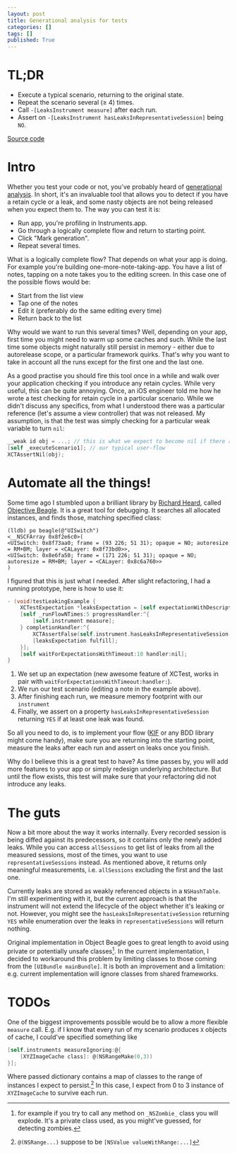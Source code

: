 ```yaml
---
layout: post
title: Generational analysis for tests
categories: []
tags: []
published: True
---
```


# TL;DR

* Execute a typical scenario, returning to the original state.
* Repeat the scenario several (≥ 4) times. 
* Call `-[LeaksInstrument measure]` after each run.
* Assert on `-[LeaksInstrument hasLeaksInRepresentativeSession]` being `NO`.

[Source code](https://github.com/zats/Generational-Analysis)

# Intro

Whether you test your code or not, you've probably heard of [generational analysis](https://developer.apple.com/library/ios/recipes/Instruments_help_articles/FindingAbandonedMemory/FindingAbandonedMemory.html). In short, it's an invaluable tool that allows you to detect if you have a retain cycle or a leak, and some nasty objects are not being released when you expect them to. The way you can test it is:

* Run app, you're profiling in Instruments.app.
* Go through a logically complete flow and return to starting point.
* Click "Mark generation".
* Repeat several times.

What is a logically complete flow? That depends on what your app is doing. For example you're building one-more-note-taking-app. You have a list of notes, tapping on a note takes you to the editing screen. In this case one of the possible flows would be:

* Start from the list view
* Tap one of the notes
* Edit it (preferably do the same editing every time)
* Return back to the list

Why would we want to run this several times? Well, depending on your app, first time you might need to warm up some caches and such. While the last time some objects might naturally still persist in memory - either due to autorelease scope, or a particular framework quirks. That's why you want to take in account all the runs except for the first one and the last one.

As a good practise you should fire this tool once in a while and walk over your application checking if you introduce any retain cycles. While very useful, this can be quite annoying. Once, an iOS engineer told me how he wrote a test checking for retain cycle in a particular scenario. While we didn't discuss any specifics, from what I understood there was a particular reference (let's assume a view controller) that was not released. My assumption, is that the test was simply checking for a particular weak variable to turn `nil`:

```objectivec
__weak id obj = ...; // this is what we expect to become nil if there are no retain cycles
[self _executeScenario1]; // our typical user-flow
XCTAssertNil(obj);
```

# Automate all the things!

Some time ago I stumbled upon a brilliant library by [Richard Heard](http://rheard.com/blog/), called [Objective Beagle](https://github.com/heardrwt/RHObjectiveBeagle). It is a great tool for debugging. It searches all allocated instances, and finds those, matching specified class:

```
(lldb) po beagle(@"UISwitch")
<__NSCFArray 0x8f2e6c0>(
<UISwitch: 0x8f73aa0; frame = (93 226; 51 31); opaque = NO; autoresize = RM+BM; layer = <CALayer: 0x8f73bd0>>,
<UISwitch: 0x8e6fa50; frame = (171 226; 51 31); opaque = NO; autoresize = RM+BM; layer = <CALayer: 0x8c6a760>>
)
```

I figured that this is just what I needed. After slight refactoring, I had a running prototype, here is how to use it:

```objectivec
- (void)testLeakingExample {
    XCTestExpectation *leaksExpectation = [self expectationWithDescription:@"No leaks detected"];
    [self _runFlowNTimes:5 progressHandler:^{
        [self.instrument measure];
    } completionHandler:^{
        XCTAssertFalse(self.instrument.hasLeaksInRepresentativeSession, @"%@", self.instrument);
        [leaksExpectation fulfill];
    }];
    [self waitForExpectationsWithTimeout:10 handler:nil];
}
```

1. We set up an expectation (new awesome feature of XCTest, works in pair with `waitForExpectationsWithTimeout:handler:`).
2. We run our test scenario (editing a note in the example above).
3. After finishing each run, we measure memory footprint with our `instrument`
4. Finally, we assert on a property `hasLeaksInRepresentativeSession` returning `YES` if at least one leak was found.

So all you need to do, is to implement your flow ([KIF](https://github.com/kif-framework/KIF) or any BDD library might come handy), make sure you are returning into the starting point, measure the leaks after each run and assert on leaks once you finish.

Why do I believe this is a great test to have? As time passes by, you will add more features to your app or simply redesign underlying architecture. But until the flow exists, this test will make sure that your refactoring did not introduce any leaks.

# The guts

Now a bit more about the way it works internally. Every recorded session is being diffed against its predecessors, so it contains only the newly added leaks. While you can access `allSessions` to get list of leaks from all the measured sessions, most of the times, you want to use `representativeSessions` instead. As mentioned above, it returns only meaningful measurements, i.e. `allSessions` excluding the first and the last one.

Currently leaks are stored as weakly referenced objects in a `NSHashTable`. I'm still experimenting with it, but the current approach is that the instrument will not extend the lifecycle of the object whether it's leaking or not. However, you might see the `hasLeaksInRepresentativeSession` returning `YES` while enumeration over the leaks in `representativeSessions` will return nothing.

Original implementation in Object Beagle goes to great length to avoid using private or potentially unsafe classes[^1]. In the current implementation, I decided to workaround this problem by limiting classes to those coming from the `[UIBundle mainBundle]`. It is both an improvement and a limitation: e.g. current implementation will ignore classes from shared frameworks.

# TODOs

One of the biggest improvements possible would be to allow a more flexible `measure` call. E.g. if I know that every run of my scenario produces `X` objects of cache, I could've specified something like

```objectivec
[self.instruments measureIgnoring:@{ 
	[XYZImageCache class]: @(NSRangeMake(0,3)) 
}];
```

Where passed dictionary contains a map of classes to the range of instances I expect to persist.[^2] In this case, I expect from 0 to 3 instance of `XYZImageCache` to survive each run.


[^1]: for example if you try to call any method on `_NSZombie_` class you will explode. It's a private class used, as you might've guessed, for detecting zombies.

[^2]: `@(NSRange...)` suppose to be `[NSValue valueWithRange:...]`